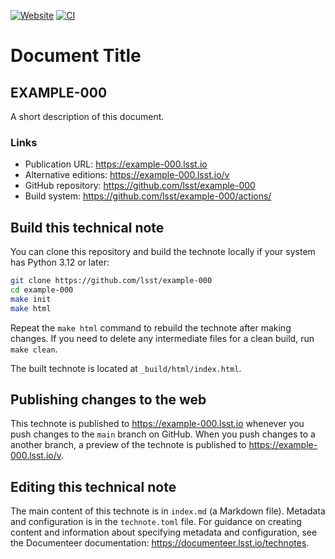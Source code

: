[![Website](https://img.shields.io/badge/example--000-lsst.io-brightgreen.svg)](https://example-000.lsst.io)
[![CI](https://github.com/lsst/example-000/actions/workflows/ci.yaml/badge.svg)](https://github.com/lsst/example-000/actions/workflows/ci.yaml)

# Document Title

## EXAMPLE-000

A short description of this document.

### Links

- Publication URL: https://example-000.lsst.io
- Alternative editions: https://example-000.lsst.io/v
- GitHub repository: https://github.com/lsst/example-000
- Build system: https://github.com/lsst/example-000/actions/

## Build this technical note

You can clone this repository and build the technote locally if your system has Python 3.12 or later:

```bash
git clone https://github.com/lsst/example-000
cd example-000
make init
make html
```

Repeat the `make html` command to rebuild the technote after making changes.
If you need to delete any intermediate files for a clean build, run `make clean`.

The built technote is located at `_build/html/index.html`.

## Publishing changes to the web

This technote is published to https://example-000.lsst.io whenever you push changes to the `main` branch on GitHub.
When you push changes to a another branch, a preview of the technote is published to https://example-000.lsst.io/v.

## Editing this technical note

The main content of this technote is in `index.md` (a Markdown file).
Metadata and configuration is in the `technote.toml` file.
For guidance on creating content and information about specifying metadata and configuration, see the Documenteer documentation: https://documenteer.lsst.io/technotes.

